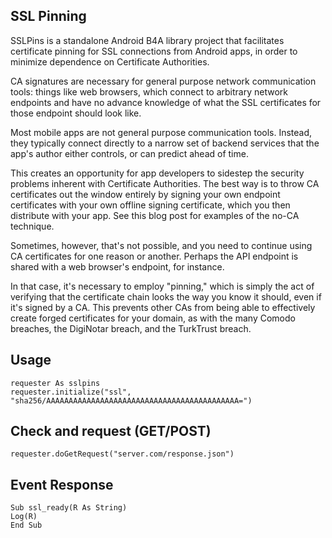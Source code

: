 ## SSL Pinning

SSLPins is a standalone Android B4A library project that facilitates certificate pinning for SSL connections from Android apps, in order to minimize dependence on Certificate Authorities.

CA signatures are necessary for general purpose network communication tools: things like web browsers, which connect to arbitrary network endpoints and have no advance knowledge of what the SSL certificates for those endpoint should look like.

Most mobile apps are not general purpose communication tools. Instead, they typically connect directly to a narrow set of backend services that the app's author either controls, or can predict ahead of time.

This creates an opportunity for app developers to sidestep the security problems inherent with Certificate Authorities. The best way is to throw CA certificates out the window entirely by signing your own endpoint certificates with your own offline signing certificate, which you then distribute with your app. See this blog post for examples of the no-CA technique.

Sometimes, however, that's not possible, and you need to continue using CA certificates for one reason or another. Perhaps the API endpoint is shared with a web browser's endpoint, for instance.

In that case, it's necessary to employ "pinning," which is simply the act of verifying that the certificate chain looks the way you know it should, even if it's signed by a CA. This prevents other CAs from being able to effectively create forged certificates for your domain, as with the many Comodo breaches, the DigiNotar breach, and the TurkTrust breach.

## Usage

```
requester As sslpins
requester.initialize("ssl", "sha256/AAAAAAAAAAAAAAAAAAAAAAAAAAAAAAAAAAAAAAAAAAA=")
```

## Check and request (GET/POST)

```
requester.doGetRequest("server.com/response.json")
```

## Event Response

```
Sub ssl_ready(R As String)
Log(R)
End Sub
```

